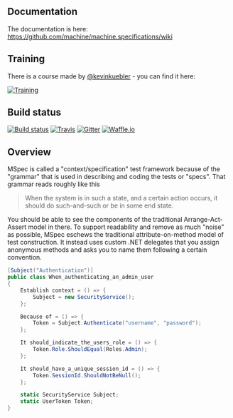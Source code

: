 ## Documentation

The documentation is here: https://github.com/machine/machine.specifications/wiki

## Training

There is a course made by [@kevinkuebler](/kevinkuebler) - you can find it here:

[![Training](https://www.pluralsight.com/content/dam/pluralsight/newsroom/brand-assets/logos/pluralsight-logo-hor-black-1@2x.png)](https://www.pluralsight.com/courses/expressive-testing-dotnet-mspec)

## Build status

[![Build status](https://ci.appveyor.com/api/projects/status/wtk1ch0ix6i47epu/branch/master?svg=true)](https://ci.appveyor.com/project/machine-specifications/machine-specifications) [![Travis](https://img.shields.io/travis/machine/machine.specifications.svg?label=travis-ci)](https://travis-ci.org/machine/machine.specifications) [![Gitter](https://img.shields.io/gitter/room/nwjs/nw.js.svg?maxAge=2592000)](https://gitter.im/machine/specifications) [![Waffle.io](https://img.shields.io/waffle/label/evancohen/smart-mirror/in%20progress.svg?maxAge=2592000)](https://waffle.io/machine/machine.specifications)


## Overview
MSpec is called a "context/specification" test framework because of the "grammar" that is used in describing and coding the tests or "specs". That grammar reads roughly like this

> When the system is in such a state, and a certain action occurs, it should do such-and-such or be in some end state.

You should be able to see the components of the traditional Arrange-Act-Assert model in there. To support readability and remove as much "noise" as possible, MSpec eschews the traditional attribute-on-method model of test construction. It instead uses custom .NET delegates that you assign anonymous methods and asks you to name them following a certain convention.

```csharp
[Subject("Authentication")]
public class When_authenticating_an_admin_user
{
    Establish context = () => {
        Subject = new SecurityService();
    };

    Because of = () => {
        Token = Subject.Authenticate("username", "password");
    };

    It should_indicate_the_users_role = () => {
        Token.Role.ShouldEqual(Roles.Admin);
    };

    It should_have_a_unique_session_id = () => {
        Token.SessionId.ShouldNotBeNull();
    };

    static SecurityService Subject;
    static UserToken Token;
}
```
